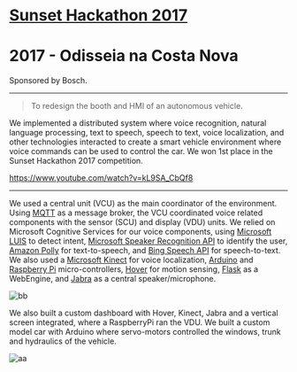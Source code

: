 # [Sunset Hackathon 2017](http://sunsethackathon.pt/)

# 2017 - Odisseia na Costa Nova

Sponsored by Bosch.

----

> To redesign the booth and HMI of an autonomous vehicle.

We implemented a distributed system where voice recognition, natural language processing, text to speech, speech to text, voice localization, and other technologies interacted to create a smart vehicle environment where voice commands can be used to control the car. We won 1st place in the Sunset Hackathon 2017 competition.

https://www.youtube.com/watch?v=kL9SA_CbQf8

----

We used a central unit (VCU) as the main coordinator of the environment. Using [MQTT](http://mqtt.org/) as a message broker, the VCU coordinated voice related components with the sensor (SCU) and display (VDU) units. We relied on Microsoft Cognitive Services for our voice components, using [Microsoft LUIS](https://azure.microsoft.com/en-us/services/cognitive-services/language-understanding-intelligent-service/) to detect intent, [Microsoft Speaker Recognition API](https://azure.microsoft.com/en-us/services/cognitive-services/speaker-recognition/) to identify the user, [Amazon Polly](https://aws.amazon.com/pt/polly/) for text-to-speech, and [Bing Speech API](https://azure.microsoft.com/en-us/services/cognitive-services/speech/) for speech-to-text. We also used a [Microsoft Kinect](https://developer.microsoft.com/en-us/windows/kinect) for voice localization, [Arduino](https://www.arduino.cc/) and [Raspberry Pi](https://www.raspberrypi.org/) micro-controllers, [Hover](http://www.hoverlabs.co/products/hover/) for motion sensing, [Flask](http://flask.pocoo.org/) as a WebEngine, and [Jabra](http://www.jabra.com/business/speakerphones/jabra-speak-series/jabra-speak-410) as a central speaker/microphone. 

![bb](https://user-images.githubusercontent.com/9117323/30034755-60c6ded4-919b-11e7-87ed-107e38ab7e5e.png)

We also built a custom dashboard with Hover, Kinect, Jabra and a vertical screen integrated, where a RaspberryPi ran the VDU. We built a custom model car with Arduino where servo-motors controlled the windows, trunk and hydraulics of the vehicle.

![aa](https://user-images.githubusercontent.com/9117323/30034752-5e6fb214-919b-11e7-8766-bdc110c13a51.jpg)





